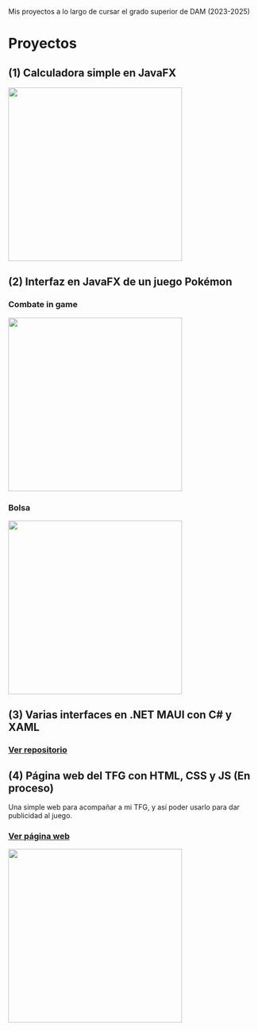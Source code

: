 Mis proyectos a lo largo de cursar el grado superior de DAM (2023-2025)

# Proyectos
 
## (1) Calculadora simple en JavaFX

<img src="https://github.com/user-attachments/assets/4109d110-be12-40d2-85a7-0899565b9ad7" height="350px">

## (2) Interfaz en JavaFX de un juego Pokémon

### Combate in game
<img src="https://github.com/Maek0s/PokeJava_Interfaces/assets/145163254/2cabdfae-51c0-4f37-8cf5-de5311bc5ac0" height="350px">

### Bolsa
<img src="https://github.com/Maek0s/PokeJava_Interfaces/assets/145163254/8583d1d5-047b-4651-86cc-3cd84d3ac964" height="350px">

## (3) Varias interfaces en .NET MAUI con C# y XAML

<h3><a href="https://github.com/Maek0s/2DAM_DesarrolloInterfaces">Ver repositorio</a></h3>

## (4) Página web del TFG con HTML, CSS y JS (En proceso)

Una simple web para acompañar a mi TFG, y así poder usarlo para dar publicidad al juego.
<h3><a href="https://maek0s.github.io/PokeSharpWeb/">Ver página web</h3>
 
<img src="https://github.com/user-attachments/assets/66f086d2-6b2a-4d95-8c1f-a10e29125db1" height="350px">
